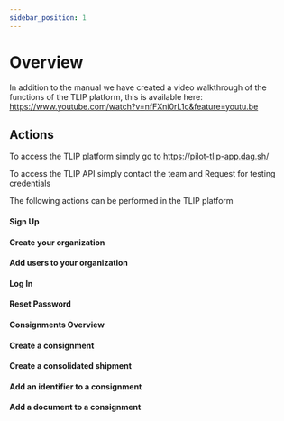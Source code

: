 ```yaml
---
sidebar_position: 1
---
```


# Overview

In addition to the manual we have created a video walkthrough of the functions of the TLIP platform, this is available here: https://www.youtube.com/watch?v=nfFXni0rL1c&feature=youtu.be

## Actions

To access the TLIP platform simply go to https://pilot-tlip-app.dag.sh/

To access the TLIP API simply contact the team and
Request for testing credentials

The following actions can be performed in the TLIP platform

#### Sign Up

#### Create your organization

#### Add users to your organization

#### Log In

#### Reset Password

#### Consignments Overview

#### Create a consignment

#### Create a consolidated shipment

#### Add an identifier to a consignment

#### Add a document to a consignment

